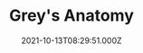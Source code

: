---
title: "Grey's Anatomy"
year: 2005
date: 2021-10-13T08:29:51.000Z
permalink: /almanac/tv/2021-10-13-greys-anatomy/index.html
season: 1-17
rating: 3
tmdbid: 1416
---